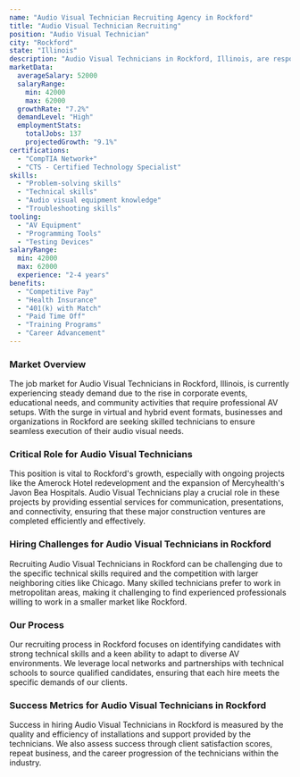 ```yaml
---
name: "Audio Visual Technician Recruiting Agency in Rockford"
title: "Audio Visual Technician Recruiting"
position: "Audio Visual Technician"
city: "Rockford"
state: "Illinois"
description: "Audio Visual Technicians in Rockford, Illinois, are responsible for setting up, installing, operating, testing, and troubleshooting audio and video equipment."
marketData:
  averageSalary: 52000
  salaryRange:
    min: 42000
    max: 62000
  growthRate: "7.2%"
  demandLevel: "High"
  employmentStats:
    totalJobs: 137
    projectedGrowth: "9.1%"
certifications:
  - "CompTIA Network+"
  - "CTS - Certified Technology Specialist"
skills:
  - "Problem-solving skills"
  - "Technical skills"
  - "Audio visual equipment knowledge"
  - "Troubleshooting skills"
tooling:
  - "AV Equipment"
  - "Programming Tools"
  - "Testing Devices"
salaryRange:
  min: 42000
  max: 62000
  experience: "2-4 years"
benefits:
  - "Competitive Pay"
  - "Health Insurance"
  - "401(k) with Match"
  - "Paid Time Off"
  - "Training Programs"
  - "Career Advancement"
---
```


### Market Overview
The job market for Audio Visual Technicians in Rockford, Illinois, is currently experiencing steady demand due to the rise in corporate events, educational needs, and community activities that require professional AV setups. With the surge in virtual and hybrid event formats, businesses and organizations in Rockford are seeking skilled technicians to ensure seamless execution of their audio visual needs.

### Critical Role for Audio Visual Technicians
This position is vital to Rockford's growth, especially with ongoing projects like the Amerock Hotel redevelopment and the expansion of Mercyhealth's Javon Bea Hospitals. Audio Visual Technicians play a crucial role in these projects by providing essential services for communication, presentations, and connectivity, ensuring that these major construction ventures are completed efficiently and effectively.

### Hiring Challenges for Audio Visual Technicians in Rockford
Recruiting Audio Visual Technicians in Rockford can be challenging due to the specific technical skills required and the competition with larger neighboring cities like Chicago. Many skilled technicians prefer to work in metropolitan areas, making it challenging to find experienced professionals willing to work in a smaller market like Rockford.

### Our Process
Our recruiting process in Rockford focuses on identifying candidates with strong technical skills and a keen ability to adapt to diverse AV environments. We leverage local networks and partnerships with technical schools to source qualified candidates, ensuring that each hire meets the specific demands of our clients.

### Success Metrics for Audio Visual Technicians in Rockford
Success in hiring Audio Visual Technicians in Rockford is measured by the quality and efficiency of installations and support provided by the technicians. We also assess success through client satisfaction scores, repeat business, and the career progression of the technicians within the industry.